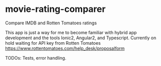 # movie-rating-comparer
Compare IMDB and Rotten Tomatoes ratings

This app is just a way for me to become familiar with hybrid app development and the tools Ionic2, Angular2, and Typescript.
Currently on hold waiting for API key from Rotten Tomatoes https://www.rottentomatoes.com/help_desk/proposalform

TODOs: Tests, error handling.
